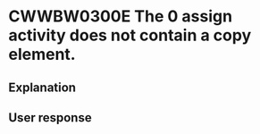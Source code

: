 # CWWBW0300E The 0 assign activity does not contain a copy element.

## Explanation

## User response